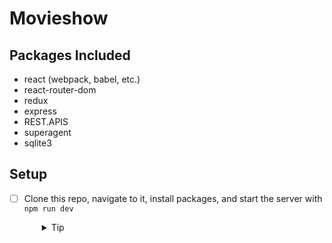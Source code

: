 # Movieshow

## Packages Included

- react (webpack, babel, etc.)
- react-router-dom
- redux
- express
- REST.APIS
- superagent
- sqlite3

## Setup

- [ ] Clone this repo, navigate to it, install packages, and start the server with `npm run dev`
  <details style="padding-left: 2em">
    <summary>Tip</summary>

    ```sh
    npm install
    npm run knex migrate:latest
    npm run knex seed:run
    npm run dev
    Check it by visiting the relevant route on http://localhost:3000/ 
    ```
  </details>
